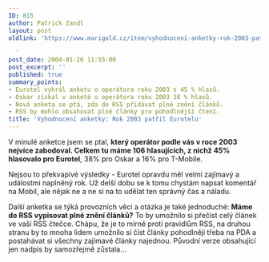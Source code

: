 ```yaml
---
ID: 815
author: Patrick Zandl
layout: post
oldlink: 'https://www.marigold.cz/item/vyhodnoceni-anketky-rok-2003-patril-eurotelu

  '
post_date: 2004-01-26 11:55:00
post_excerpt: ''
published: true
summary_points:
- Eurotel vyhrál anketu o operátora roku 2003 s 45 % hlasů.
- Oskar získal v anketě o operátora roku 2003 38 % hlasů.
- Nová anketa se ptá, zda do RSS přidávat plné znění článků.
- RSS by mohlo obsahovat plné články pro pohodlnější čtení.
title: 'Vyhodnocení anketky: Rok 2003 patřil Eurotelu'
---
```


<p>
V minulé anketce jsem se ptal, <STRONG>který operátor podle vás v roce 2003 nejvíce zabodoval. Celkem tu máme 106 hlasujících, z nichž 45% hlasovalo pro Eurotel</STRONG>, 38% pro Oskar a 16% pro T-Mobile.</p>

<p>
Nejsou to překvapivé výsledky - Eurotel opravdu měl velmi zajímavý a událostmi naplněný rok. Už delší dobu se k tomu chystám napsat komentář na Mobil, ale nějak ne a ne si na to udělat ten správný čas a náladu. </p>

<p>
Další anketka se týká provozních věcí&#160;a otázka je také jednoduché: <STRONG>Máme do RSS vypisovat plné znění článků?</STRONG> To by umožnilo si přečíst celý článek ve vaší RSS čtečce. Chápu, že je to mírně proti pravidlům RSS, na druhou stranu by to mnoha lidem umožnilo si číst články pohodlněji třeba na PDA a postahávat si všechny zajímavé články najednou. Původní verze obsahující jen nadpis by samozřejmě zůstala...</p>
